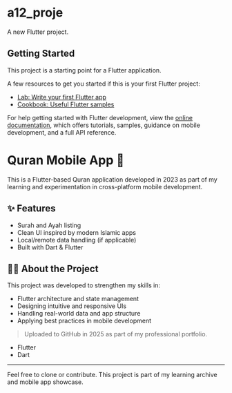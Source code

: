 # a12_proje

A new Flutter project.

## Getting Started

This project is a starting point for a Flutter application.

A few resources to get you started if this is your first Flutter project:

- [Lab: Write your first Flutter app](https://docs.flutter.dev/get-started/codelab)
- [Cookbook: Useful Flutter samples](https://docs.flutter.dev/cookbook)

For help getting started with Flutter development, view the
[online documentation](https://docs.flutter.dev/), which offers tutorials,
samples, guidance on mobile development, and a full API reference.

# Quran Mobile App 📱

This is a Flutter-based Quran application developed in 2023 as part of my learning and experimentation in cross-platform mobile development.

## ✨ Features

- Surah and Ayah listing
- Clean UI inspired by modern Islamic apps
- Local/remote data handling (if applicable)
- Built with Dart & Flutter

## 🧑‍💻 About the Project

This project was developed to strengthen my skills in:

- Flutter architecture and state management
- Designing intuitive and responsive UIs
- Handling real-world data and app structure
- Applying best practices in mobile development

> Uploaded to GitHub in 2025 as part of my professional portfolio.



- Flutter 
- Dart

---

Feel free to clone or contribute. This project is part of my learning archive and mobile app showcase.



